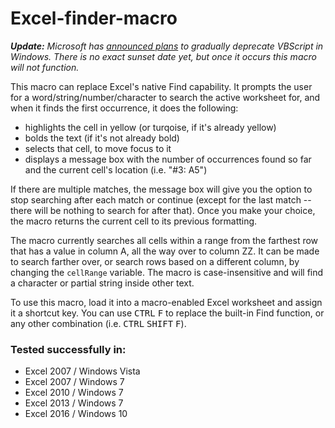# Excel-finder-macro

_**Update:** Microsoft has [announced plans](https://techcommunity.microsoft.com/blog/windows-itpro-blog/vbscript-deprecation-timelines-and-next-steps/4148301) to gradually deprecate VBScript in Windows. There is no exact sunset date yet, but once it occurs this macro will not function._

This macro can replace Excel's native Find capability.  It prompts the user for a word/string/number/character to search the active worksheet for, and when it finds the first occurrence, it does the following:
- highlights the cell in yellow (or turqoise, if it's already yellow)
- bolds the text (if it's not already bold)
- selects that cell, to move focus to it
- displays a message box with the number of occurrences found so far and the current cell's location (i.e. "#3: A5")

If there are multiple matches, the message box will give you the option to stop searching after each match or continue (except for the last match -- there will be nothing to search for after that).  Once you make your choice, the macro returns the current cell to its previous formatting.

The macro currently searches all cells within a range from the farthest row that has a value in column A, all the way over to column ZZ.  It can be made to search farther over, or search rows based on a different column, by changing the `cellRange` variable.  The macro is case-insensitive and will find a character or partial string inside other text.

To use this macro, load it into a macro-enabled Excel worksheet and assign it a shortcut key.  You can use <kbd>CTRL</kbd> <kbd>F</kbd> to replace the built-in Find function, or any other combination (i.e. <kbd>CTRL</kbd> <kbd>SHIFT</kbd> <kbd>F</kbd>).

### Tested successfully in:
- Excel 2007 / Windows Vista
- Excel 2007 / Windows 7
- Excel 2010 / Windows 7
- Excel 2013 / Windows 7
- Excel 2016 / Windows 10
